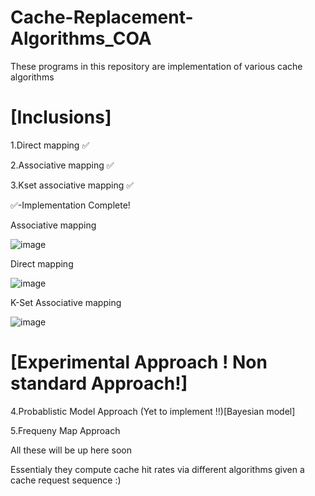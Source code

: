 # Cache-Replacement-Algorithms_COA
These programs in this repository are implementation of various cache algorithms



# [Inclusions]



1.Direct mapping ✅


2.Associative mapping ✅



3.Kset associative mapping ✅

✅-Implementation Complete!



Associative mapping 


![image](https://user-images.githubusercontent.com/92035508/161842390-cb838332-8bcf-43f0-84c3-3e8e5b664be3.png)



Direct mapping 


![image](https://user-images.githubusercontent.com/92035508/161842669-799b162a-c638-43d5-ba6d-9b127805b746.png)


K-Set Associative mapping 



![image](https://user-images.githubusercontent.com/92035508/161843115-4492a3bb-78ea-40e6-a479-9bcbc1b8106f.png)




# [Experimental Approach ! Non standard Approach!]

4.Probablistic Model Approach (Yet to implement !!)[Bayesian model]

5.Frequeny Map Approach 

All these will be up here soon 

Essentialy they compute cache hit rates via different algorithms given a cache request sequence :)

